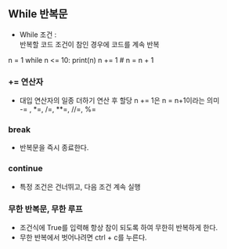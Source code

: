 ## While 반복문
- While 조건 : <br> 
반복할 코드
조건이 참인 경우에 코드를 계속 반복

n = 1
while n <= 10:
    print(n)
    n += 1   # n = n + 1

### += 연산자 <br> 
- 대입 연산자의 일종 더하기 연산 후 할당
n += 1은 n = n+1이라는 의미 <br> 
-= , *=, /=, **=, //=, %=

### break
- 반복문을 즉시 종료한다.

### continue
- 특정 조건은 건너뛰고, 다음 조건 계속 실행

### 무한 반복문, 무한 루프
- 조건식에 True를 입력해 항상 참이 되도록 하여 무한히 반복하게 한다.
- 무한 반복에서 벗어나려면 ctrl + c를 누른다.
